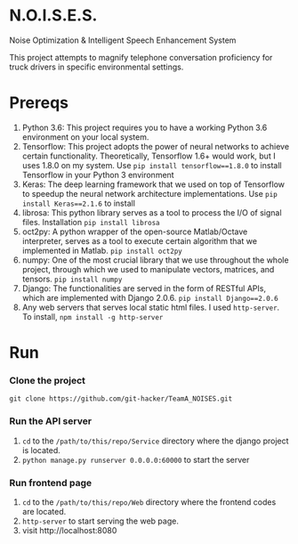 # N.O.I.S.E.S.

Noise Optimization & Intelligent Speech Enhancement System

This project attempts to magnify telephone conversation proficiency for truck drivers in specific environmental settings.

# Prereqs

1. Python 3.6: This project requires you to have a working Python 3.6 environment on your local system.
2. Tensorflow: This project adopts the power of neural networks to achieve certain functionality. Theoretically, Tensorflow 1.6+ would work, but I uses 1.8.0 on my system. Use `pip install tensorflow==1.8.0` to install Tensorflow in your Python 3 environment
3. Keras: The deep learning framework that we used on top of Tensorflow to speedup the neural network architecture implementations. Use `pip install Keras==2.1.6` to install
4. librosa: This python library serves as a tool to process the I/O of signal files. Installation `pip install librosa`
5. oct2py: A python wrapper of the open-source Matlab/Octave interpreter, serves as a tool to execute certain algorithm that we implemented in Matlab. `pip install oct2py`
6. numpy: One of the most crucial library that we use throughout the whole project, through which we used to manipulate vectors, matrices, and tensors. `pip install numpy`
7. Django: The functionalities are served in the form of RESTful APIs, which are implemented with Django 2.0.6. `pip install Django==2.0.6`
8. Any web servers that serves local static html files. I used `http-server`. To install, `npm install -g http-server`

# Run

### Clone the project
`git clone https://github.com/git-hacker/TeamA_NOISES.git`

### Run the API server

1. `cd` to the `/path/to/this/repo/Service` directory where the django project is located.
2. `python manage.py runserver 0.0.0.0:60000` to start the server

### Run frontend page

1. `cd` to the `/path/to/this/repo/Web` directory where the frontend codes are located.
2. `http-server` to start serving the web page.
3. visit http://localhost:8080 
